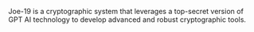Joe-19 is a cryptographic system that leverages a top-secret version of GPT AI technology to develop advanced and robust cryptographic tools.
